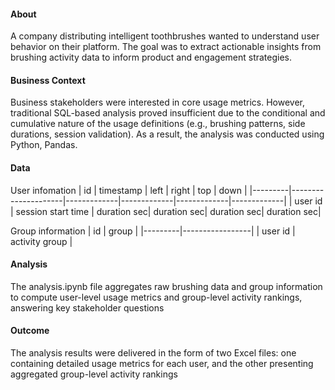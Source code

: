 ####  About
A company distributing intelligent toothbrushes wanted to understand user behavior on their platform. 
The goal was to extract actionable insights from brushing activity data to inform product and engagement strategies.

#### Business Context
Business stakeholders were interested in core usage metrics. 
However, traditional SQL-based analysis proved insufficient due to the conditional and cumulative nature of the usage definitions 
(e.g., brushing patterns, side durations, session validation). As a result, the analysis was conducted using Python, Pandas.

#### Data 
User infomation
| id      | timestamp           | left        | right       | top         | down        |
|---------|---------------------|-------------|-------------|-------------|-------------|
| user id | session start time  | duration sec| duration sec| duration sec| duration sec|

Group information 
| id      | group           |
|---------|-----------------|
| user id | activity group  |


#### Analysis 
The analysis.ipynb file aggregates raw brushing data and group information to compute user-level usage metrics and group-level 
activity rankings, answering key stakeholder questions

#### Outcome 
The analysis results were delivered in the form of two Excel files: one containing detailed usage metrics for each user, 
and the other presenting aggregated group-level activity rankings
